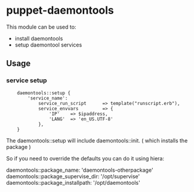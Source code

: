 puppet-daemontools
==================

This module can be used to:
* install daemontools
* setup daemontool services

##  Usage ##

### service setup
```puppet
    daemontools::setup {
        'service_name':
            service_run_script      => template("runscript.erb"),
            service_envvars         => {
                'IP'    => $ipaddress,
                'LANG'  => 'en_US.UTF-8'
            },
    }
```

The daemontools::setup will include daemontools::init. ( which installs the package )

So if you need to override the defaults you can do it using hiera:

daemontools::package_name:                  'daemontools-otherpackage'
daemontools::package_supervise_dir:         '/opt/supervise'
daemontools::package_installpath:           '/opt/daemontools'

